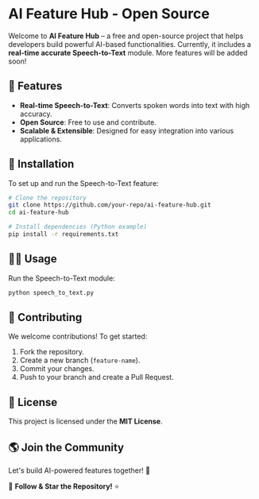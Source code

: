 # AI Feature Hub - Open Source

Welcome to **AI Feature Hub** – a free and open-source project that helps developers build powerful AI-based functionalities. Currently, it includes a **real-time accurate Speech-to-Text** module. More features will be added soon!

## 🚀 Features
- **Real-time Speech-to-Text**: Converts spoken words into text with high accuracy.
- **Open Source**: Free to use and contribute.
- **Scalable & Extensible**: Designed for easy integration into various applications.

## 🔧 Installation
To set up and run the Speech-to-Text feature:

```bash
# Clone the repository
git clone https://github.com/your-repo/ai-feature-hub.git
cd ai-feature-hub

# Install dependencies (Python example)
pip install -r requirements.txt
```

## 🏃‍♂️ Usage
Run the Speech-to-Text module:

```bash
python speech_to_text.py
```

## 🤝 Contributing
We welcome contributions! To get started:
1. Fork the repository.
2. Create a new branch (`feature-name`).
3. Commit your changes.
4. Push to your branch and create a Pull Request.

## 📜 License
This project is licensed under the **MIT License**.

## 🌎 Join the Community
Let's build AI-powered features together! 🚀

📢 **Follow & Star the Repository!** ⭐
